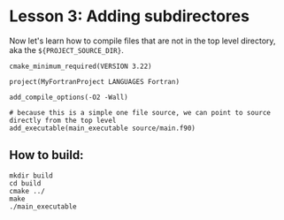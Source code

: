 # Lesson 3: Adding subdirectores  

Now let's learn how to compile files that are not in the top level directory, aka the `${PROJECT_SOURCE_DIR}`.

```
cmake_minimum_required(VERSION 3.22)

project(MyFortranProject LANGUAGES Fortran)

add_compile_options(-O2 -Wall)

# because this is a simple one file source, we can point to source directly from the top level
add_executable(main_executable source/main.f90)
```

## How to build:

```
mkdir build
cd build
cmake ../
make 
./main_executable
```
